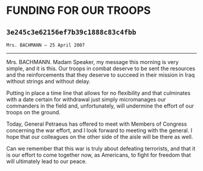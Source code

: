 # FUNDING FOR OUR TROOPS
## `3e245c3e62156ef7b39c1888c83c4fbb`
`Mrs. BACHMANN — 25 April 2007`

---


Mrs. BACHMANN. Madam Speaker, my message this morning is very simple, 
and it is this. Our troops in combat deserve to be sent the resources 
and the reinforcements that they deserve to succeed in their mission in 
Iraq without strings and without delay.

Putting in place a time line that allows for no flexibility and that 
culminates with a date certain for withdrawal just simply micromanages 
our commanders in the field and, unfortunately, will undermine the 
effort of our troops on the ground.

Today, General Petraeus has offered to meet with Members of Congress 
concerning the war effort, and I look forward to meeting with the 
general. I hope that our colleagues on the other side of the aisle will 
be there as well.

Can we remember that this war is truly about defeating terrorists, 
and that it is our effort to come together now, as Americans, to fight 
for freedom that will ultimately lead to our peace.
